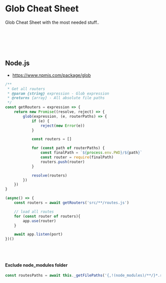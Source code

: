 # Glob Cheat Sheet
Glob Cheat Sheet with the most needed stuff..


<br><br><br><br>



## Node.js
- https://www.npmjs.com/package/glob
```javascript
/**
 * Get all routers
 * @param {string} expression - Glob expression
 * @returns {array} - All absolute file paths
 */
const getRouters = expression => {
    return new Promise((resolve, reject) => {
        glob(expression, (e, routerPaths) => {
            if (e) {
                reject(new Error(e))
            }

            const routers = []

            for (const path of routerPaths) {
                const finalPath = `${process.env.PWD}/${path}`
                const router = require(finalPath)
                routers.push(router)
            }

            resolve(routers)
        })
    })
}

(async() => {
    const routers = await getRouters('src/**/routes.js')

    // load all routes
    for (const router of routers){
        app.use(router)
    }

    await app.listen(port)
})()


```

<br><br>

#### Exclude node_modules folder
```javascript
const routesPaths = await this._getFilePaths('{,!(node_modules)/**/}*.routes.js')
```

